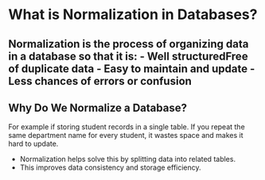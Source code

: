 # **What is Normalization in Databases?**
Normalization is the process of organizing data in a database so that it is:
            - Well structuredFree of duplicate data
            - Easy to maintain and update
            - Less chances of errors or confusion
---
## **Why Do We Normalize a Database?**
For example if storing student records in a single table. If you repeat the same department name for every student, it wastes space and makes it hard to update.
- Normalization helps solve this by splitting data into related tables.
-  This improves data consistency and storage efficiency.
